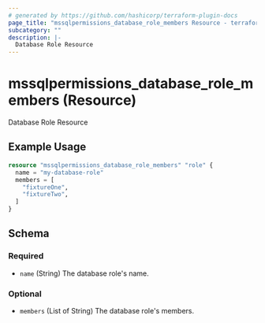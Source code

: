 ```yaml
---
# generated by https://github.com/hashicorp/terraform-plugin-docs
page_title: "mssqlpermissions_database_role_members Resource - terraform-provider-mssqlpermissions"
subcategory: ""
description: |-
  Database Role Resource
---
```


# mssqlpermissions_database_role_members (Resource)

Database Role Resource

## Example Usage

```terraform
resource "mssqlpermissions_database_role_members" "role" {
  name = "my-database-role"
  members = [
    "fixtureOne",
    "fixtureTwo",
  ]
}
```

<!-- schema generated by tfplugindocs -->
## Schema

### Required

- `name` (String) The database role's name.

### Optional

- `members` (List of String) The database role's members.
